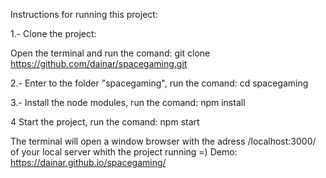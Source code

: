 Instructions for running this project:

1.- Clone the project:

Open the terminal and run the comand:
git clone https://github.com/dainar/spacegaming.git

2.- Enter to the folder "spacegaming", run the comand:
cd spacegaming

3.- Install the node modules, run the comand:
npm install

4 Start the project, run the comand:
npm start

The terminal will open a window browser with the adress /localhost:3000/ of your local server whith the project running =)
Demo: https://dainar.github.io/spacegaming/
